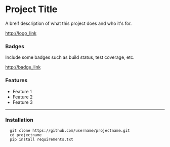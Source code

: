 # Project Title 
A breif description of what this project does and who it's for.

<http://logo_link>

### Badges

Include some badges such as build status, test coverage, etc.

<http://badge_link>

### Features

- Feature 1
- Feature 2
- Feature 3


----
### Installation
```
  git clone https://github.com/username/projectname.git
  cd projectname
  pip install requirements.txt
```
